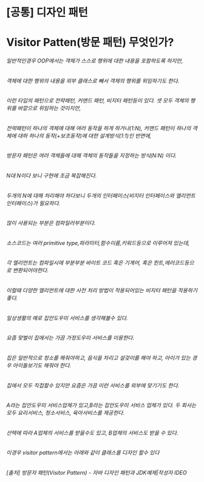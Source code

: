 [공통] 디자인 패턴 
======================

# Visitor Patten(방문 패턴) 무엇인가?

###### 일반적인경우 OOP에서는 객체가 스스로 행위에 대한 내용을 포함하도록 하지만,  
###### 객체에 대한 행위의 내용을 외부 클래스로 빼서 객체의 행위를 위임하기도 한다.   
###### 이런 타입의 패턴으로 전략패턴, 커맨드 패턴, 비지터 패턴등이 있다. 셋 모두 객체의 행위를 바깥으로 위임하는 것이지만,   
###### 전략패턴이 하나의 객체에 대해 여러 동작을 하게 하거나(1:N), 커맨드 패턴이 하나의 객체에 대하 하나의 동작(+보조동작)에 대한 설계방식(1:1)인 반면에,   
###### 방문자 패턴은 여러 객체들에 대해 객체의 동작들을 지정하는 방식(N:N) 이다.   
###### N대 N이다 보니 구현에 조금 복잡해진다.  
###### 두개의 N에 대해 처리해야 하다보니 두개의 인터페이스(비지터 인터페이스와 엘리먼트 인터페이스)가 필요하다. 
###### 
###### 
###### 많이 사용되는 부분은 컴파일러부분이다.   
###### 소스코드는 여러 primitive type,파라미터,함수이름,키워드등으로 이루어져 있는데, 
###### 각 엘리먼트는 컴파일시에 부분부분 바이트 코드 혹은 기계어, 혹은 힌트,에러코드등으로 변환되어야한다.   
###### 이럴때 다양한 엘리먼트에 대한 사전 처리 방법이 적용되어있는 비지터 패턴을 적용하기 좋다.    
###### 
###### 
###### 일상생활의 예로 집안도우미 서비스를 생각해볼수 있다.   
###### 요즘 맞벌이 집에서는 가끔 가정도우미 서비스를 이용한다.   
###### 집은 일반적으로 청소를 해줘야하고, 음식을 차리고 설겆이를 해야 하고, 아이가 있는 경우 아이돌보기도 해줘야 한다.   
###### 집에서 모두 직접할수 있지만 요즘은 가끔 이런 서비스를 외부에 맞기기도 한다.  
###### 
###### 
###### A라는 집안도우미 서비스업체가 있고,B라는 집안도우미 서비스 업체가 있다. 두 회사는 모두 요리서비스, 청소서비스, 육아서비스를 제공한다.    
###### 선택에 따라 A업체의 서비스를 받을수도 있고, B업체의 서비스도 받을 수 있다.   
###### 이경우 visitor pattern에서는 아래와 같이 클래스를 디자인 할수 있다  
###### [출처] 방문자 패턴(Visitor Pattern) - 자바 디자인 패턴과 JDK예제|작성자 IDEO  
